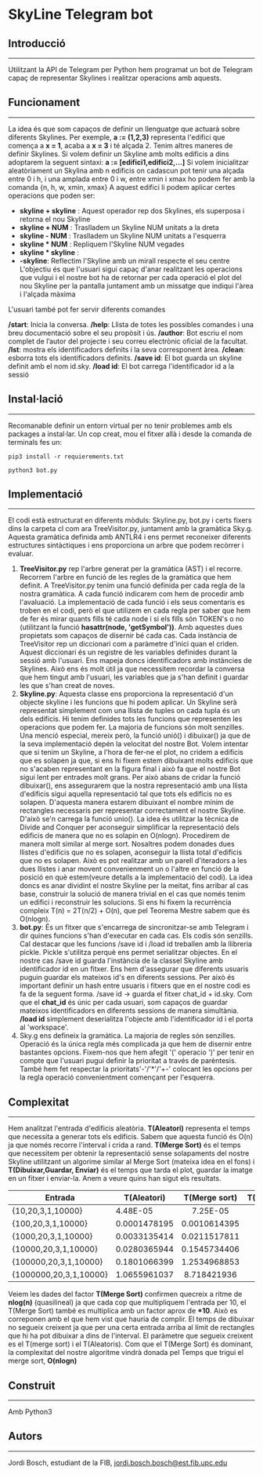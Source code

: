# SkyLine Telegram bot
## Introducció
---
Utilitzant la API de Telegram per Python hem programat un bot de Telegram capaç de representar Skylines i realitzar operacions amb aquests.

## Funcionament
---
La idea és que som capaços de definir un llenguatge que actuarà sobre diferents Skylines.
Per exemple, __a := (1,2,3)__ representa l'edifici que comença a __x = 1__, acaba a __x = 3__ i té alçada 2. 
Tenim altres maneres de definir Skylines. Si volem definir un Skyline amb molts edificis a dins adoptarem la seguent sintaxi:
__a := [edifici1,edifici2,...]__
Si volem inicialitzar aleatòriament un Skylina amb n edificis on cadascun pot tenir una alçada entre 0 i h, i una amplada entre 0 i w, entre xmin i xmax ho podem fer amb la comanda {n, h, w, xmin, xmax}
A aquest edifici li podem aplicar certes operacions que poden ser:
- __skyline + skyline__ : Aquest operador rep dos Skylines, els superposa i retorna el nou Skyline
-  __skyline + NUM__ : Traslladem un Skyline NUM unitats a la dreta
-  __skyline - NUM__ : Traslladem un Skyline NUM unitats a l'esquerra
-  __skyline * NUM__ : Repliquem l'Skyline NUM vegades
-  __skyline * skyline__ :
-  __-skyline__:  Reflectim l'Skyline amb un mirall respecte el seu centre
L'objectiu és que l'usuari sigui capaç d'anar realitzant les operacions que vulgui i el nostre bot ha de retornar per cada operació el plot del nou Skyline per la pantalla juntament amb un missatge que indiqui l'àrea i l'alçada màxima

L'usuari també pot fer servir diferents comandes

__/start__: Inicia la conversa.
__/help__: Llista de totes les possibles comandes i una breu documentació sobre el seu propòsit i ús.
__/author__: Bot escriu el nom complet de l’autor del projecte i seu correu electrònic oficial de la facultat.
__/lst__: mostra els identificadors definits i la seva corresponent àrea.
__/clean__: esborra tots els identificadors definits.
__/save id__: El bot guarda un skyline definit amb el nom id.sky.
__/load id__: El bot carrega l'identificador id a la sessió

## Instal·lació
---
Recomanable definir un entorn virtual per no tenir problemes amb els packages a instal·lar. Un cop creat, mou el fitxer allà i desde la comanda de terminals fes un:
```console
pip3 install -r requierements.txt
```
```console
python3 bot.py
```
## Implementació
---
El codi està estructurat en diferents mòduls: Skyline.py, bot.py i certs fixers dins la carpeta cl com ara TreeVisitor.py, juntament amb la gramàtica Sky.g. Aquesta gramàtica definida amb ANTLR4 i ens permet reconeixer diferents estructures sintàctiques i ens proporciona un arbre que podem recòrrer i evaluar.
1. __TreeVisitor.py__ rep l'arbre generat per la gramàtica (AST) i el recorre. Recorrem l'arbre en funció de les regles de la gramàtica que hem definit. A TreeVisitor.py tenim una funció definida per cada regla de la nostra gramàtica. A cada funció indicarem com hem de procedir amb l'avaluació. La implementació de cada funció i els seus comentaris es troben en el codi, però el que utilizem en cada regla per saber que hem de fer és mirar quants fills té cada node i si els fills són TOKEN's o no (utilitzant la funció __hasattr(node, 'getSymbol'))__. Amb aquestes dues propietats som capaços de disernir bé cada cas.
Cada instància de TreeVisitor rep un diccionari com a paràmetre d'inici quan el criden. Aquest diccionari és un registre de les variables definides durant la sessió amb l'usuari. Ens mapeja doncs identificadors amb instàncies de Skylines. Això ens és molt útil ja que necessitem recordar la conversa que hem tingut amb l'usuari, les variables que ja s'han definit i guardar les que s'han creat de noves.
2. __Skyline.py__: Aquesta classe ens proporciona la representació d'un objecte skyline i les funcions que hi podem aplicar. Un Skyline serà representat simplement com una llista de tuples on cada tupla és un dels edificis. Hi tenim definides tots les funcions que representen les operacions que podem fer. La majoria de funcions són molt senzilles. Una menció especial, mereix però, la funció unió() i dibuixar() ja que de la seva implementació depén la velocitat del nostre Bot.
Volem intentar que si tenim un Skyline, a l'hora de fer-ne el plot, no cridem a edificis que es solapen ja que, si ens hi fixem estem dibuixant molts edificis que no s'acaben representant en la figura final i això fa que el nostre Bot sigui lent per entrades molt grans. Per això abans de cridar la funció dibuixar(), ens assegurarem que la nostra representació amb una llista d'edificis sigui aquella representació tal que tots els edificis no es solapen. D'aquesta manera estarem dibuixant el nombre mínim de rectangles necessaris per representar correctament el nostre Skyline.
D'això se'n carrega la funció unio(). La idea és utilitzar la tècnica de Divide and Conquer per aconseguir simplificar la representació dels edificis de manera que no es solapin en O(nlogn). Procedirem de manera molt similar al merge sort. 
Nosaltres podem donades dues llistes d'edificis que no es solapen, aconseguir la llista total d'edificis que no es solapen. Això es pot realitzar amb un parell d'iteradors a les dues llistes i anar movent convenienment un o l'altre en funció de la posició en què estem(veure detalls a la implementació del codi).
La idea doncs es anar dividint el nostre Skyline per la meitat, fins arribar al cas base, construir la solució de manera trivial en el cas que només tenim un edifici i reconstruir les solucions.
Si ens hi fixem la recurrència compleix T(n) = 2T(n/2) + O(n), que pel Teorema Mestre sabem que és O(nlogn).
3. __bot.py__: És un fitxer que s'encarrega de sincronitzar-se amb Telegram i dir quines funcions s'han d'executar en cada cas. Els codis són senzills. Cal destacar que les funcions /save id i /load id treballen amb la llibreria pickle. Pickle s'utilitza perquè ens permet serialitzar objectes. En el nostre cas /save id guarda l'instància de la classel Skyline amb identificador id en un fitxer. Ens hem d'assegurar que diferents usuaris puguin guardar els mateixos id's en diferents sessions. Per això és important definir un hash entre usuaris i fitxers que en el nostre codi es fa de la seguent forma. /save id -> guarda el fitxer chat_id + id.sky. Com que el __chat_id__ és únic per cada usuari, som capaços de guardar mateixos identificadors en diferents sessions de manera simultània.
__/load id__ simplement deserialitza l'objecte amb l'identificador id i el porta al 'workspace'.
4. Sky.g ens defineix la gramàtica. La majoria de regles són senzilles. Operació és la única regla més complicada ja que hem de disernir entre bastantes opcions. Fixem-nos que hem afegit '(' operacio ')' per tenir en compte que l'usuari pugui definir la prioritat a través de parèntesis. També hem fet respectar la prioritats'-'/'*'/'+-' colocant les opcions per la regla operació convenientment començant per l'esquerra.
 
## Complexitat
---
Hem analitzat l'entrada d'edificis aleatòria. __T(Aleatori)__ representa el temps que necessita a generar tots els edificis. Sabem que aquesta funció és O(n) ja que només recorre l'interval i crida a rand.
__T(Merge Sort)__ és el temps que necessitem per obtenir la representació sense solapaments del nostre Skyline utilitzant un algorime similar al Merge Sort (mateixa idea en el fons) i __T(Dibuixar,Guardar, Enviar)__ és el temps que tarda el plot, guardar la imatge en un fitxer i enviar-la. Anem a veure quins han sigut els resultats.

| Entrada | T(Aleatori) | T(Merge sort)| T(Dibuixar,Guardar,Enviar)  |
| ------------ | ---------- |:----------------:| -----:|
|{10,20,3,1,10000} | 4.48E-05    | 7.25E-05 | 0.5622837543 |
|{100,20,3,1,10000} | 0.0001478195     | 0.0010614395      |   0.9347276688 |
| {1000,20,3,1,10000} | 0.0033135414 | 0.0211517811    |    4.9707486629 |
|{10000,20,3,1,10000} |   0.0280365944   |    0.1545734406    | 27.0360732079 |
|{100000,20,3,1,10000} |  0.1801066399  |   1.2534968853    | 34.5079908371 |
|{1000000,20,3,1,10000} |   1.0655961037  |    8.718421936    |   34.1657905579 |
 Veiem les dades del factor __T(Merge Sort)__ confirmen quecreix a ritme de __nlog(n)__ (quasilineal) ja que cada cop que multipliquem l'entrada per 10, el T(Merge Sort) també es multiplica amb un factor aprox de __*10__. Això es correponen amb el que hem vist que hauria de complir. El temps de dibuixar no segueix creixent ja que per una certa entrada arriba al límit de rectangles que hi ha pot dibuixar a dins de l'interval. El paràmetre que segueix creixent es el T(merge sort) i el T(Aleatoris). Com que el T(Merge Sort) és dominant, la complexitat del nostre algoritme vindrà donada pel Temps que trigui el merge sort, __O(nlogn)__
 ## Construit 
 ---
 Amb Python3
 ## Autors
 ---
 Jordi Bosch, estudiant de la FIB, jordi.bosch.bosch@est.fib.upc.edu
